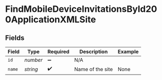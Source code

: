 # FindMobileDeviceInvitationsById200ApplicationXMLSite


## Fields

| Field              | Type               | Required           | Description        | Example            |
| ------------------ | ------------------ | ------------------ | ------------------ | ------------------ |
| `id`               | *number*           | :heavy_minus_sign: | N/A                |                    |
| `name`             | *string*           | :heavy_check_mark: | Name of the site   | None               |
